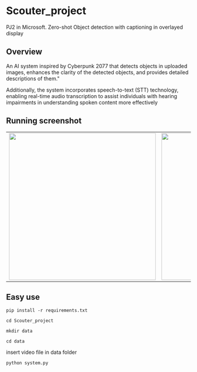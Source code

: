 # Scouter_project
PJ2 in Microsoft. Zero-shot Object detection with captioning in overlayed display

## Overview
An AI system inspired by Cyberpunk 2077 that detects objects in uploaded images, enhances the clarity of the detected objects, and provides detailed descriptions of them."

Additionally, the system incorporates speech-to-text (STT) technology, enabling real-time audio transcription to assist individuals with hearing impairments in understanding spoken content more effectively

## Running screenshot
<table>
  <tr>
    <td><img src="https://github.com/user-attachments/assets/0c5e8926-57a7-42c0-bf76-7619836c0aa4" width="400"/></td>
    <td><img src="https://github.com/user-attachments/assets/b24d2dc9-c3c8-4f19-a334-56ba1f9823e8" width="400"/></td>
  </tr>
</table>

## Easy use

```
pip install -r requirements.txt
```

```
cd Scouter_project
```

```
mkdir data
```

```
cd data
```

insert video file in data folder

```
python system.py
```